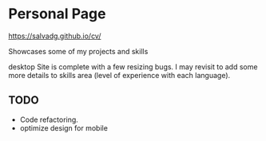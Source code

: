 # Personal Page
https://salvadg.github.io/cv/

Showcases some of my projects and skills

desktop Site is complete with a few resizing bugs.
I may revisit to add some more details to skills area (level of experience with each language).

## TODO

- Code refactoring.
- optimize design for mobile
